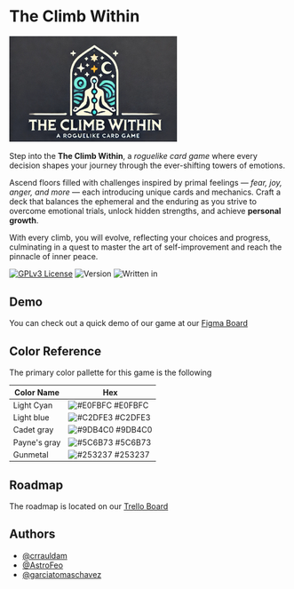 
# The Climb Within

<img src="/img/logo.jpg" width="60%">

Step into the **The Climb Within**, a _roguelike card game_ where every decision shapes your journey through the ever-shifting towers of emotions.

Ascend floors filled with challenges inspired by primal feelings — *fear, joy, anger, and more* — each introducing unique cards and mechanics. Craft a deck that balances the ephemeral and the enduring as you strive to overcome emotional trials, unlock hidden strengths, and achieve **personal growth**.

With every climb, you will evolve, reflecting your choices and progress, culminating in a quest to master the art of self-improvement and reach the pinnacle of inner peace.


[![GPLv3 License](https://img.shields.io/badge/License-GPL%20v3-yellow.svg)](https://opensource.org/licenses/)
![Version](https://img.shields.io/badge/version-0.0.1-blue)
![Written in](https://img.shields.io/badge/Written_In-Java-red)

## Demo

You can check out a quick demo of our game at our [Figma Board](https://www.figma.com/design/9jw3jw3joOSoxgwDHrZJPJ/TFG---The-Climb-Within?node-id=21-226&node-type=canvas&t=MhhlBTj4r7JBgPub-0)

## Color Reference

The primary color pallette for this game is the following

| Color Name | Hex  |
| --- | --- |
| Light Cyan | ![#E0FBFC](https://via.placeholder.com/16/E0FBFC?text=+) #E0FBFC |
| Light blue | ![#C2DFE3](https://via.placeholder.com/16/C2DFE3?text=+) #C2DFE3 |
| Cadet gray | ![#9DB4C0](https://via.placeholder.com/16/9DB4C0?text=+) #9DB4C0 |
| Payne's gray | ![#5C6B73](https://via.placeholder.com/16/5C6B73?text=+) #5C6B73 |
| Gunmetal | ![#253237](https://via.placeholder.com/16/253237?text=+) #253237 |


## Roadmap
The roadmap is located on our [Trello Board]([https://www.trello.com](https://trello.com/b/TysR7Hcf/the-climb-within-tfg))



## Authors
- [@crrauldam](https://www.github.com/crrauldam)
- [@AstroFeo](https://www.github.com/AstroFeo)
- [@garciatomaschavez](https://www.github.com/garciatomaschavez)

